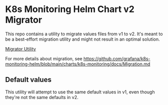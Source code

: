 # K8s Monitoring Helm Chart v2 Migrator

This repo contains a utility to migrate values files from v1 to v2. It's meant to be a best-effort migration utility and
might not result in an optimal solution.

[Migrator Utility](https://grafana.github.io/k8s-monitoring-helm-migrator)

For more details about migration, see https://github.com/grafana/k8s-monitoring-helm/blob/main/charts/k8s-monitoring/docs/Migration.md

## Default values

This utility will attempt to use the same default values in v1, even though they're not the same defaults in v2.
